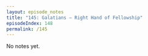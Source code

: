 ```yaml
---
layout: episode_notes
title: "145: Galatians — Right Hand of Fellowship"
episodeIndex: 148
permalink: /145
---
```

No notes yet.
